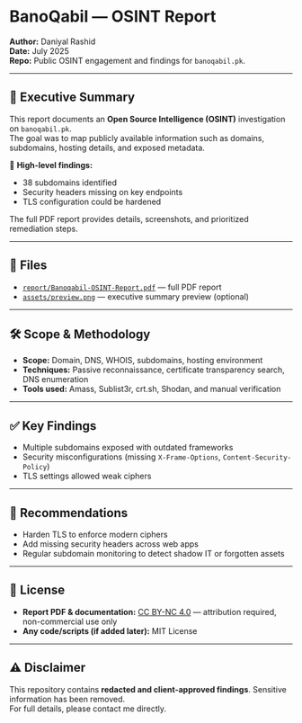 # BanoQabil — OSINT Report  
**Author:** Daniyal Rashid  
**Date:** July 2025  
**Repo:** Public OSINT engagement and findings for `banoqabil.pk`.  

---

## 📌 Executive Summary
This report documents an **Open Source Intelligence (OSINT)** investigation on `banoqabil.pk`.  
The goal was to map publicly available information such as domains, subdomains, hosting details, and exposed metadata.  

🔎 **High-level findings:**  
- 38 subdomains identified  
- Security headers missing on key endpoints  
- TLS configuration could be hardened  

The full PDF report provides details, screenshots, and prioritized remediation steps.

---

## 📂 Files
- [`report/Banoqabil-OSINT-Report.pdf`](./report/Banoqabil-OSINT-Report.pdf) — full PDF report  
- [`assets/preview.png`](./assets/preview.png) — executive summary preview (optional)  

---

## 🛠️ Scope & Methodology
- **Scope:** Domain, DNS, WHOIS, subdomains, hosting environment  
- **Techniques:** Passive reconnaissance, certificate transparency search, DNS enumeration  
- **Tools used:** Amass, Sublist3r, crt.sh, Shodan, and manual verification  

---

## ✅ Key Findings
- Multiple subdomains exposed with outdated frameworks  
- Security misconfigurations (missing `X-Frame-Options`, `Content-Security-Policy`)  
- TLS settings allowed weak ciphers  

---

## 📌 Recommendations
- Harden TLS to enforce modern ciphers  
- Add missing security headers across web apps  
- Regular subdomain monitoring to detect shadow IT or forgotten assets  

---

## 📜 License
- **Report PDF & documentation:** [CC BY-NC 4.0](https://creativecommons.org/licenses/by-nc/4.0/) — attribution required, non-commercial use only  
- **Any code/scripts (if added later):** MIT License  

---

## ⚠️ Disclaimer
This repository contains **redacted and client-approved findings**. Sensitive information has been removed.  
For full details, please contact me directly.  
